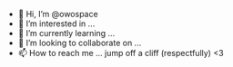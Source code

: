 - 👋 Hi, I’m @owospace
- 👀 I’m interested in ...
- 🌱 I’m currently learning ...
- 💞️ I’m looking to collaborate on ...
- 📫 How to reach me ...
jump off a cliff (respectfully) <3

<!---
owospace/owospace is a ✨ special ✨ repository because its `README.md` (this file) appears on your GitHub profile.
You can click the Preview link to take a look at your changes.
--->
